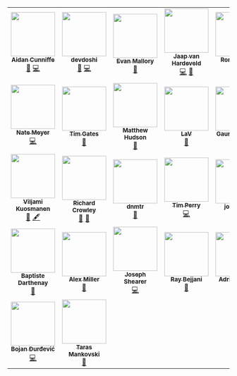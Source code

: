 <!-- ALL-CONTRIBUTORS-LIST:START - Do not remove or modify this section -->
<!-- prettier-ignore-start -->
<!-- markdownlint-disable -->
<table>
  <tr>
    <td align="center"><a href="http://aidancunniffe.com"><img src="https://avatars1.githubusercontent.com/u/5900338?v=4?s=100" width="100px;" alt=""/><br /><sub><b>Aidan Cunniffe</b></sub></a><br /><a href="https://github.com/opticdev/Optic/commits?author=acunniffe" title="Documentation">📖</a> <a href="https://github.com/opticdev/Optic/commits?author=acunniffe" title="Code">💻</a></td>
    <td align="center"><a href="https://devdoshi.com"><img src="https://avatars1.githubusercontent.com/u/1463179?v=4?s=100" width="100px;" alt=""/><br /><sub><b>devdoshi</b></sub></a><br /><a href="https://github.com/opticdev/Optic/commits?author=devdoshi" title="Documentation">📖</a> <a href="https://github.com/opticdev/Optic/commits?author=devdoshi" title="Code">💻</a></td>
    <td align="center"><a href="https://www.take2.co/consulting-development"><img src="https://avatars2.githubusercontent.com/u/4691748?v=4?s=100" width="100px;" alt=""/><br /><sub><b>Evan Mallory</b></sub></a><br /><a href="https://github.com/opticdev/Optic/commits?author=esopian" title="Documentation">📖</a></td>
    <td align="center"><a href="http://www.jaaprood.nl/"><img src="https://avatars1.githubusercontent.com/u/857549?v=4?s=100" width="100px;" alt=""/><br /><sub><b>Jaap van Hardeveld</b></sub></a><br /><a href="https://github.com/opticdev/Optic/commits?author=JaapRood" title="Code">💻</a> <a href="https://github.com/opticdev/Optic/commits?author=JaapRood" title="Documentation">📖</a></td>
    <td align="center"><a href="https://twitter.com/trulyronak"><img src="https://avatars1.githubusercontent.com/u/9388431?v=4?s=100" width="100px;" alt=""/><br /><sub><b>Ronak Shah</b></sub></a><br /><a href="https://github.com/opticdev/Optic/commits?author=trulyronak" title="Code">💻</a> <a href="https://github.com/opticdev/Optic/commits?author=trulyronak" title="Documentation">📖</a></td>
    <td align="center"><a href="https://github.com/taraedits"><img src="https://avatars1.githubusercontent.com/u/52361229?v=4?s=100" width="100px;" alt=""/><br /><sub><b>taraedits</b></sub></a><br /><a href="https://github.com/opticdev/Optic/commits?author=taraedits" title="Documentation">📖</a></td>
    <td align="center"><a href="https://github.com/LouManglass"><img src="https://avatars2.githubusercontent.com/u/241059?v=4?s=100" width="100px;" alt=""/><br /><sub><b>Lou Manglass</b></sub></a><br /><a href="https://github.com/opticdev/Optic/commits?author=LouManglass" title="Code">💻</a> <a href="https://github.com/opticdev/Optic/commits?author=LouManglass" title="Documentation">📖</a></td>
  </tr>
  <tr>
    <td align="center"><a href="https://github.com/notnmeyer"><img src="https://avatars3.githubusercontent.com/u/672246?v=4?s=100" width="100px;" alt=""/><br /><sub><b>Nate Meyer</b></sub></a><br /><a href="https://github.com/opticdev/Optic/commits?author=notnmeyer" title="Code">💻</a></td>
    <td align="center"><a href="https://github.com/timgates42"><img src="https://avatars1.githubusercontent.com/u/47873678?v=4?s=100" width="100px;" alt=""/><br /><sub><b>Tim Gates</b></sub></a><br /><a href="https://github.com/opticdev/Optic/commits?author=timgates42" title="Documentation">📖</a></td>
    <td align="center"><a href="https://github.com/matthewhudson"><img src="https://avatars2.githubusercontent.com/u/320194?v=4?s=100" width="100px;" alt=""/><br /><sub><b>Matthew Hudson</b></sub></a><br /><a href="https://github.com/opticdev/Optic/commits?author=matthewhudson" title="Documentation">📖</a></td>
    <td align="center"><a href="https://github.com/lvenier"><img src="https://avatars1.githubusercontent.com/u/17571692?v=4?s=100" width="100px;" alt=""/><br /><sub><b>LaV</b></sub></a><br /><a href="https://github.com/opticdev/Optic/commits?author=lvenier" title="Documentation">📖</a></td>
    <td align="center"><a href="https://github.com/gaurav-nelson"><img src="https://avatars2.githubusercontent.com/u/23069445?v=4?s=100" width="100px;" alt=""/><br /><sub><b>Gaurav Nelson</b></sub></a><br /><a href="https://github.com/opticdev/Optic/commits?author=gaurav-nelson" title="Documentation">📖</a></td>
    <td align="center"><a href="http://ross-nordstrom.github.io/"><img src="https://avatars0.githubusercontent.com/u/3299155?v=4?s=100" width="100px;" alt=""/><br /><sub><b>Ross Nordstrom</b></sub></a><br /><a href="#design-ross-nordstrom" title="Design">🎨</a> <a href="https://github.com/opticdev/Optic/commits?author=ross-nordstrom" title="Code">💻</a> <a href="https://github.com/opticdev/Optic/issues?q=author%3Aross-nordstrom" title="Bug reports">🐛</a></td>
    <td align="center"><a href="http://kinlane.com/"><img src="https://avatars2.githubusercontent.com/u/56100?v=4?s=100" width="100px;" alt=""/><br /><sub><b>Kin Lane</b></sub></a><br /><a href="#ideas-kinlane" title="Ideas, Planning, & Feedback">🤔</a> <a href="#content-kinlane" title="Content">🖋</a></td>
  </tr>
  <tr>
    <td align="center"><a href="https://viljami.io/"><img src="https://avatars3.githubusercontent.com/u/6105650?v=4?s=100" width="100px;" alt=""/><br /><sub><b>Viljami Kuosmanen</b></sub></a><br /><a href="#ideas-anttiviljami" title="Ideas, Planning, & Feedback">🤔</a> <a href="#content-anttiviljami" title="Content">🖋</a></td>
    <td align="center"><a href="http://rcrowley.org/"><img src="https://avatars0.githubusercontent.com/u/11151?v=4?s=100" width="100px;" alt=""/><br /><sub><b>Richard Crowley</b></sub></a><br /><a href="#research-rcrowley" title="Research">🔬</a> <a href="#ideas-rcrowley" title="Ideas, Planning, & Feedback">🤔</a></td>
    <td align="center"><a href="https://github.com/danMateer"><img src="https://avatars2.githubusercontent.com/u/34169713?v=4?s=100" width="100px;" alt=""/><br /><sub><b>dnmtr</b></sub></a><br /><a href="https://github.com/opticdev/Optic/pulls?q=is%3Apr+reviewed-by%3AdanMateer" title="Reviewed Pull Requests">👀</a></td>
    <td align="center"><a href="https://tim.fyi/"><img src="https://avatars.githubusercontent.com/u/1526883?v=4?s=100" width="100px;" alt=""/><br /><sub><b>Tim Perry</b></sub></a><br /><a href="https://github.com/opticdev/Optic/commits?author=pimterry" title="Code">💻</a></td>
    <td align="center"><a href="https://github.com/jordaniza"><img src="https://avatars.githubusercontent.com/u/45881807?v=4?s=100" width="100px;" alt=""/><br /><sub><b>jordaniza</b></sub></a><br /><a href="https://github.com/opticdev/Optic/commits?author=jordaniza" title="Documentation">📖</a></td>
    <td align="center"><a href="https://github.com/svanderbleek"><img src="https://avatars.githubusercontent.com/u/491969?v=4?s=100" width="100px;" alt=""/><br /><sub><b>Sandy Vanderbleek</b></sub></a><br /><a href="https://github.com/opticdev/Optic/commits?author=svanderbleek" title="Documentation">📖</a></td>
    <td align="center"><a href="http://blog.urth.org/"><img src="https://avatars.githubusercontent.com/u/50729?v=4?s=100" width="100px;" alt=""/><br /><sub><b>Dave Rolsky</b></sub></a><br /><a href="https://github.com/opticdev/Optic/commits?author=autarch" title="Documentation">📖</a></td>
  </tr>
  <tr>
    <td align="center"><a href="https://baptiste.darthenay.fr/"><img src="https://avatars.githubusercontent.com/u/2727048?v=4?s=100" width="100px;" alt=""/><br /><sub><b>Baptiste Darthenay</b></sub></a><br /><a href="https://github.com/opticdev/Optic/commits?author=batisteo" title="Documentation">📖</a></td>
    <td align="center"><a href="https://github.com/alexlmiller"><img src="https://avatars.githubusercontent.com/u/5964662?v=4?s=100" width="100px;" alt=""/><br /><sub><b>Alex Miller</b></sub></a><br /><a href="https://github.com/opticdev/Optic/commits?author=alexlmiller" title="Documentation">📖</a></td>
    <td align="center"><a href="https://github.com/jshearer"><img src="https://avatars.githubusercontent.com/u/4368270?v=4?s=100" width="100px;" alt=""/><br /><sub><b>Joseph Shearer</b></sub></a><br /><a href="https://github.com/opticdev/Optic/commits?author=jshearer" title="Code">💻</a></td>
    <td align="center"><a href="https://github.com/raybejjani"><img src="https://avatars.githubusercontent.com/u/744312?v=4?s=100" width="100px;" alt=""/><br /><sub><b>Ray Bejjani</b></sub></a><br /><a href="https://github.com/opticdev/Optic/commits?author=raybejjani" title="Documentation">📖</a></td>
    <td align="center"><a href="https://twitter.com/adrienbrault"><img src="https://avatars.githubusercontent.com/u/611271?v=4?s=100" width="100px;" alt=""/><br /><sub><b>Adrien Brault</b></sub></a><br /><a href="https://github.com/opticdev/Optic/commits?author=adrienbrault" title="Documentation">📖</a></td>
    <td align="center"><a href="https://github.com/niclim"><img src="https://avatars.githubusercontent.com/u/18374483?v=4?s=100" width="100px;" alt=""/><br /><sub><b>Nicholas Lim</b></sub></a><br /><a href="https://github.com/opticdev/Optic/commits?author=niclim" title="Documentation">📖</a> <a href="https://github.com/opticdev/Optic/commits?author=niclim" title="Code">💻</a></td>
    <td align="center"><a href="http://smizell.com/"><img src="https://avatars.githubusercontent.com/u/130959?v=4?s=100" width="100px;" alt=""/><br /><sub><b>Stephen Mizell</b></sub></a><br /><a href="https://github.com/opticdev/Optic/commits?author=smizell" title="Code">💻</a> <a href="https://github.com/opticdev/Optic/commits?author=smizell" title="Documentation">📖</a></td>
  </tr>
  <tr>
    <td align="center"><a href="https://github.com/bojan88"><img src="https://avatars.githubusercontent.com/u/1783133?v=4?s=100" width="100px;" alt=""/><br /><sub><b>Bojan Đurđević</b></sub></a><br /><a href="https://github.com/opticdev/Optic/commits?author=bojan88" title="Code">💻</a></td>
    <td align="center"><a href="http://twitter.com/tarasm"><img src="https://avatars.githubusercontent.com/u/74687?v=4?s=100" width="100px;" alt=""/><br /><sub><b>Taras Mankovski</b></sub></a><br /><a href="https://github.com/opticdev/Optic/commits?author=taras" title="Documentation">📖</a></td>
  </tr>
</table>

<!-- markdownlint-restore -->
<!-- prettier-ignore-end -->

<!-- ALL-CONTRIBUTORS-LIST:END -->